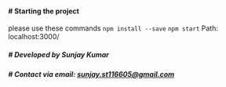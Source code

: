 #### # Starting the project
please use these commands
`npm install --save`
`npm start`
Path: localhost:3000/
##### # Developed by Sunjay Kumar
##### # Contact via email: sunjay.st116605@gmail.com
